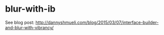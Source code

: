 # blur-with-ib
See blog post: http://dannyshmueli.com/blog/2015/03/07/interface-builder-and-blur-with-vibrancy/
